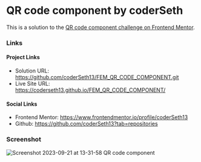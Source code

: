 # QR code component by coderSeth

This is a solution to the [QR code component challenge on Frontend Mentor](https://www.frontendmentor.io/challenges/qr-code-component-iux_sIO_H).

### Links

#### Project Links

- Solution URL: https://github.com/coderSeth13/FEM_QR_CODE_COMPONENT.git
- Live Site URL:  https://coderseth13.github.io/FEM_QR_CODE_COMPONENT/

#### Social Links

- Frontend Mentor: https://www.frontendmentor.io/profile/coderSeth13
- Github: https://github.com/coderSeth13?tab=repositories


### Screenshot
![Screenshot 2023-09-21 at 13-31-58 QR code component](https://github.com/coderSeth13/FEM_QR_CODE_COMPONENT/assets/145410639/e888e2c5-ff80-42de-9c3f-423a80e2e713)

